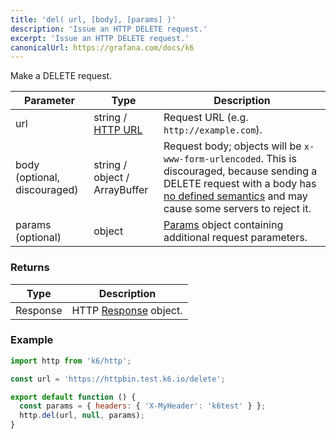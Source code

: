```yaml
---
title: 'del( url, [body], [params] )'
description: 'Issue an HTTP DELETE request.'
excerpt: 'Issue an HTTP DELETE request.'
canonicalUrl: https://grafana.com/docs/k6
---
```


Make a DELETE request.

| Parameter                    | Type            | Description                                                                                                                                                                                                                                     |
| ---------------------------- | --------------- | -----------------------------------------------------------------------------------------                                                                                                                                                       |
| url                          | string / [HTTP URL](/javascript-api/k6-http/urlurl#returns) | Request URL (e.g. `http://example.com`).                                                                                                                                                                                                        |
| body (optional, discouraged) | string / object / ArrayBuffer | Request body; objects will be `x-www-form-urlencoded`. This is discouraged, because sending a DELETE request with a body has [no defined semantics](https://tools.ietf.org/html/rfc7231#section-4.3.5) and may cause some servers to reject it. |
| params (optional)            | object          | [Params](/javascript-api/k6-http/params) object containing additional request parameters.                                                                                                                                                       |

### Returns

| Type     | Description                                               |
| -------- | --------------------------------------------------------- |
| Response | HTTP [Response](/javascript-api/k6-http/response) object. |

### Example

<CodeGroup labels={[], lineNumbers=[true]}>

```javascript
import http from 'k6/http';

const url = 'https://httpbin.test.k6.io/delete';

export default function () {
  const params = { headers: { 'X-MyHeader': 'k6test' } };
  http.del(url, null, params);
}
```

</CodeGroup>

